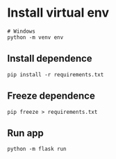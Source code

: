 # Install virtual env

```
# Windows
python -m venv env
```

## Install dependence

```
pip install -r requirements.txt
```

## Freeze dependence

```
pip freeze > requirements.txt
```

## Run app
```
python -m flask run
```